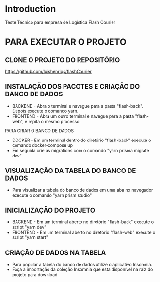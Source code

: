 # Introduction

Teste Técnico para empresa de Logística Flash Courier

# PARA EXECUTAR O PROJETO

## CLONE O PROJETO DO REPOSITÓRIO

https://github.com/luishenriqs/flashCourier

## INSTALAÇÃO DOS PACOTES E CRIAÇÃO DO BANCO DE DADOS

- BACKEND - Abra o terminal e navegue para a pasta "flash-back". Depois execute o comando yarn.
- FRONTEND - Abra um outro terminal e navegue para a pasta "flash-web", e repita o mesmo processo.

PARA CRIAR O BANCO DE DADOS

- DOCKER - Em um terminal dentro do diretório "flash-back" execute o comando docker-compose up
- Em seguida crie as migrations com o comando "yarn prisma migrate dev"

## VISUALIZAÇÃO DA TABELA DO BANCO DE DADOS

- Para visualizar a tabela do banco de dados em uma aba no navegador execute o comando "yarn prism studio"

## INICIALIZAÇÃO DO PROJETO

- BACKEND - Em um terminal aberto no diretório "flash-back" execute o script "yarn dev"
- FRONTEND - Em um terminal aberto no diretório "flash-web" execute o script "yarn start"

## CRIAÇÃO DE DADOS NA TABELA

- Para popular a tabela do banco de dados utilize o aplicativo Insomnia.
- Faça a importação da coleção Insomnia que esta disponível na raiz do projeto para download
